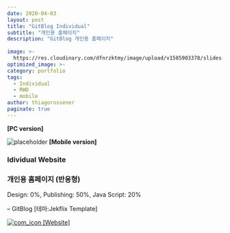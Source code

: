 ```yaml
---
date: 2020-04-03
layout: post
title: "GitBlog Individual"
subtitle: "개인용 홈페이지"
description: "GitBlog 개인용 홈페이지"
  
image: >-
  https://res.cloudinary.com/dfnrzktmy/image/upload/v1585903378/slides-02_vythbe.jpg
optimized_image: >-  
category: portfolio
tags: 
  - Individual
  - RWD
  - mobile
author: thiagorossener
paginate: true
---
```

<strong>[PC version]</strong>

![placeholder](https://res.cloudinary.com/dfnrzktmy/image/upload/v1586169668/sk_rwd-400x749_zw4ctm.jpg "Mobile image")
<strong>[Mobile version]</strong>

### Idividual Website

### 개인용 홈페이지 (반응형)

Design: 0%, Publishing: 50%, Java Script: 20%

– GitBlog [테마:Jekflix Template]

<a href="https://hjinyyyy.github.io/" target="_blank">
<img src="https://res.cloudinary.com/dfnrzktmy/image/upload/v1586177444/com_icon-150x129_r9kppl.png" alt="com_icon" class="site_icon">
[Website]
</a>